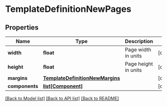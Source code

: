 # TemplateDefinitionNewPages

## Properties
Name | Type | Description | Notes
------------ | ------------- | ------------- | -------------
**width** | **float** | Page width in units | [optional] 
**height** | **float** | Page height in units | [optional] 
**margins** | [**TemplateDefinitionNewMargins**](TemplateDefinitionNewMargins.md) |  | [optional] 
**components** | [**list[Component]**](Component.md) |  | [optional] 

[[Back to Model list]](../README.md#documentation-for-models) [[Back to API list]](../README.md#documentation-for-api-endpoints) [[Back to README]](../README.md)


